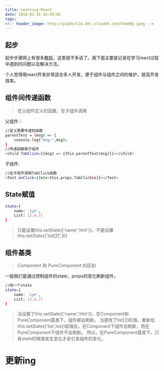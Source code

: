 ```yaml
---
title: Learning-React
date: 2018-01-16 16:59:05
tags:
<!-- header_image: http://p1p8cvl3a.bkt.clouddn.com/homeBg.jpeg -->
---
```

## 起步

起步步骤网上有很多[教程](http://www.ruanyifeng.com/blog/2015/03/react.html)，这里就不多说了。我下面主要是记录在学习react过程中遇到的问题以及解决方法。

个人觉得用react开发非常适合多人开发，便于组件与组件之间的维护，提高开发效率。

## 组件间传递函数

>在父组件定义的函数，在子组件调用

父组件：

```bash
//定义需要传递的函数
parentTest = (msg) => {
	console.log("msg:",msg);
}
//传递函数都子组件
<child TabClick={(msg) => {this.parentTest(msg)}}></child>

```
子组件:

```bash
//在子组件调用TabClick函数
<Test onClick={(e)=>this.props.TabClick(e)}></Test>

```
## State赋值

```bash
state={
	name: 'zyn',
	List: [2,4,7]
}

```
>只能设置this.setState({'name','hhh'})，不能设置this.setState({'list[2]',3})

## 组件基类

> Component 和 PureComponent 的区别

一般我们是通过控制组件的state，props的变化刷新组件。

```bash
//同一个state
state={
	name: 'zyn',
	List: [2,4,7]
}

```
>当设置了this.setState({'name','hhh'})，在Component和PureComponent基类下，组件都会刷新。
>当更改了list[2]的值，重新给this.setState({'list',list})赋值后，在Component下组件会刷新，而在PureComponent下组件不会刷新。
所以，在PureComponent基类下，只有state的根值发生变化才会引发组件的变化。



# 更新ing
